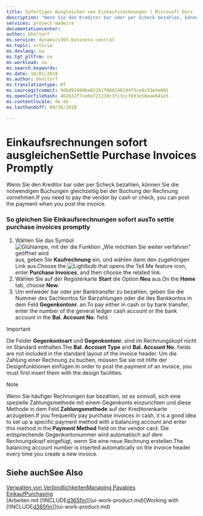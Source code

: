 ```yaml
---
title: Sofortiges Ausgleichen von Einkaufsrechnungen | Microsoft Docs
description: "Wenn Sie den Kreditor bar oder per Scheck bezahlen, können Sie die notwendigen Buchungen gleichzeitig bei der Buchung der Rechnung vornehmen."
services: project-madeira
documentationcenter: 
author: bholtorf
ms.service: dynamics365-business-central
ms.topic: article
ms.devlang: na
ms.tgt_pltfrm: na
ms.workload: na
ms.search.keywords: 
ms.date: 10/01/2018
ms.author: bholtorf
ms.translationtype: HT
ms.sourcegitcommit: 9dbd92409ba02281f008246194f3ce0c53e4e001
ms.openlocfilehash: 402632f7ce6e721310c3fc3ccfb93e58eae641e5
ms.contentlocale: de-de
ms.lasthandoff: 09/28/2018

---
```

# <a name="settle-purchase-invoices-promptly"></a><span data-ttu-id="a0861-103">Einkaufsrechnungen sofort ausgleichen</span><span class="sxs-lookup"><span data-stu-id="a0861-103">Settle Purchase Invoices Promptly</span></span>
<span data-ttu-id="a0861-104">Wenn Sie den Kreditor bar oder per Scheck bezahlen, können Sie die notwendigen Buchungen gleichzeitig bei der Buchung der Rechnung vornehmen.</span><span class="sxs-lookup"><span data-stu-id="a0861-104">If you need to pay the vendor by cash or check, you can post the payment when you post the invoice.</span></span>  
  
### <a name="to-settle-purchase-invoices-promptly"></a><span data-ttu-id="a0861-105">So gleichen Sie Einkaufsrechnungen sofort aus</span><span class="sxs-lookup"><span data-stu-id="a0861-105">To settle purchase invoices promptly</span></span>  
1. <span data-ttu-id="a0861-106">Wählen Sie das Symbol ![Glühlampe, mit der die Funktion „Wie möchten Sie weiter verfahren“ geöffnet wird](media/ui-search/search_small.png "Wie möchten Sie weiter verfahren?") aus, geben Sie **Kaufrechnung** ein, und wählen dann den zugehörigen Link aus.</span><span class="sxs-lookup"><span data-stu-id="a0861-106">Choose the ![Lightbulb that opens the Tell Me feature](media/ui-search/search_small.png "Tell me what you want to do") icon, enter **Purchase Invoices**, and then choose the related link.</span></span>  
2. <span data-ttu-id="a0861-107">Wählen Sie auf der Registerkarte **Start** die Option **Neu** aus.</span><span class="sxs-lookup"><span data-stu-id="a0861-107">On the **Home** tab, choose **New**.</span></span>  
3.  <span data-ttu-id="a0861-108">Um entweder bar oder per Banktransfer zu bezahlen, geben Sie die Nummer des Sachkontos für Barzahlungen oder die des Bankkontos in dem Feld **Gegenkontonr.** an.</span><span class="sxs-lookup"><span data-stu-id="a0861-108">To pay either in cash or by bank transfer, enter the number of the general ledger cash account or the bank account in the **Bal. Account No.** field.</span></span>  
  
> [!IMPORTANT]  
>  <span data-ttu-id="a0861-109">Die Felder **Gegenkontoart** und **Gegenkontonr.** sind im Rechnungskopf nicht im Standard enthalten.</span><span class="sxs-lookup"><span data-stu-id="a0861-109">The **Bal. Account Type** and **Bal. Account No.** fields are not included in the standard layout of the invoice header.</span></span> <span data-ttu-id="a0861-110">Um die Zahlung einer Rechnung zu buchen, müssen Sie sie mit Hilfe der Designfunktionen einfügen.</span><span class="sxs-lookup"><span data-stu-id="a0861-110">In order to post the payment of an invoice, you must first insert them with the design facilities.</span></span>  
  
> [!NOTE]  
>  <span data-ttu-id="a0861-111">Wenn Sie häufiger Rechnungen bar bezahlen, ist es sinnvoll, sich eine spezielle Zahlungsmethode mit einem Gegenkonto einzurichten und diese Methode in dem Feld **Zahlungsmethode** auf der Kreditorenkarte anzugeben.</span><span class="sxs-lookup"><span data-stu-id="a0861-111">If you frequently pay purchase invoices in cash, it is a good idea to set up a specific payment method with a balancing account and enter this method in the **Payment Method** field on the vendor card.</span></span> <span data-ttu-id="a0861-112">Die entsprechende Gegenkontonummer wird automatisch auf dem Rechnungskopf eingefügt, wenn Sie eine neue Rechnung erstellen.</span><span class="sxs-lookup"><span data-stu-id="a0861-112">The balancing account number is inserted automatically on the invoice header every time you create a new invoice.</span></span>  
  
## <a name="see-also"></a><span data-ttu-id="a0861-113">Siehe auch</span><span class="sxs-lookup"><span data-stu-id="a0861-113">See Also</span></span>  
[<span data-ttu-id="a0861-114">Verwalten von Verbindlichkeiten</span><span class="sxs-lookup"><span data-stu-id="a0861-114">Managing Payables</span></span>](payables-manage-payables.md)  
[<span data-ttu-id="a0861-115">Einkauf</span><span class="sxs-lookup"><span data-stu-id="a0861-115">Purchasing</span></span>](purchasing-manage-purchasing.md)  
<span data-ttu-id="a0861-116">[Arbeiten mit [!INCLUDE[d365fin](includes/d365fin_md.md)]](ui-work-product.md)</span><span class="sxs-lookup"><span data-stu-id="a0861-116">[Working with [!INCLUDE[d365fin](includes/d365fin_md.md)]](ui-work-product.md)</span></span>
